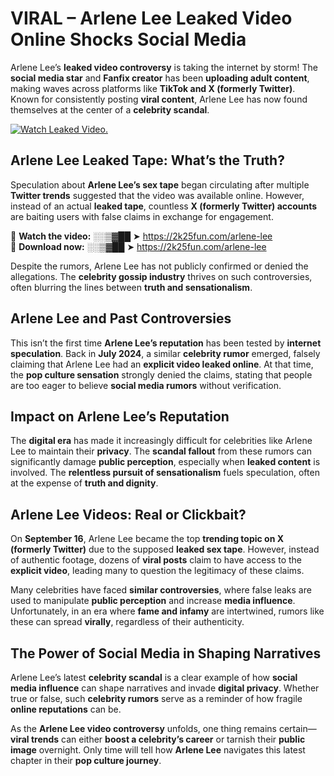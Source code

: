 # VIRAL – Arlene Lee Leaked Video Online Shocks Social Media 

Arlene Lee’s **leaked video controversy** is taking the internet by storm! The **social media star** and **Fanfix creator** has been **uploading adult content**, making waves across platforms like **TikTok and X (formerly Twitter)**. Known for consistently posting **viral content**, Arlene Lee has now found themselves at the center of a **celebrity scandal**.  

[![Watch Leaked Video.](https://miro.medium.com/v2/resize:fit:828/format:webp/1*cilzJN44JGOrTw9NJCrNHA.gif "Watch Leaked Video")](https://2k25fun.com/arlene-lee)

## **Arlene Lee Leaked Tape: What’s the Truth?**  
Speculation about **Arlene Lee’s sex tape** began circulating after multiple **Twitter trends** suggested that the video was available online. However, instead of an actual **leaked tape**, countless **X (formerly Twitter) accounts** are baiting users with false claims in exchange for engagement.  

🔹 **Watch the video:** ░░▒▓██ ➤ https://2k25fun.com/arlene-lee  
🔹 **Download now:** ░░▒▓██ ➤ https://2k25fun.com/arlene-lee  

Despite the rumors, Arlene Lee has not publicly confirmed or denied the allegations. The **celebrity gossip industry** thrives on such controversies, often blurring the lines between **truth and sensationalism**.  

## **Arlene Lee and Past Controversies**  
This isn’t the first time **Arlene Lee’s reputation** has been tested by **internet speculation**. Back in **July 2024**, a similar **celebrity rumor** emerged, falsely claiming that Arlene Lee had an **explicit video leaked online**. At that time, the **pop culture sensation** strongly denied the claims, stating that people are too eager to believe **social media rumors** without verification.  

## **Impact on Arlene Lee’s Reputation**  
The **digital era** has made it increasingly difficult for celebrities like Arlene Lee to maintain their **privacy**. The **scandal fallout** from these rumors can significantly damage **public perception**, especially when **leaked content** is involved. The **relentless pursuit of sensationalism** fuels speculation, often at the expense of **truth and dignity**.  

## **Arlene Lee Videos: Real or Clickbait?**  
On **September 16**, Arlene Lee became the top **trending topic on X (formerly Twitter)** due to the supposed **leaked sex tape**. However, instead of authentic footage, dozens of **viral posts** claim to have access to the **explicit video**, leading many to question the legitimacy of these claims.  

Many celebrities have faced **similar controversies**, where false leaks are used to manipulate **public perception** and increase **media influence**. Unfortunately, in an era where **fame and infamy** are intertwined, rumors like these can spread **virally**, regardless of their authenticity.  

## **The Power of Social Media in Shaping Narratives**  
Arlene Lee’s latest **celebrity scandal** is a clear example of how **social media influence** can shape narratives and invade **digital privacy**. Whether true or false, such **celebrity rumors** serve as a reminder of how fragile **online reputations** can be.  

As the **Arlene Lee video controversy** unfolds, one thing remains certain—**viral trends** can either **boost a celebrity’s career** or tarnish their **public image** overnight. Only time will tell how **Arlene Lee** navigates this latest chapter in their **pop culture journey**. 